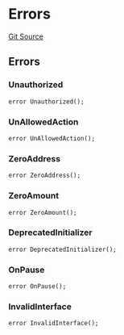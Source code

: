 # Errors

[Git Source](https://dapp-devs.com/ssh://git@git.2222/lumos-labs/xassets/contracts/synths-contracts/blob/0d1cfa460704a82d2d714c759b70770bca8b942b/src/misc/_Errors.sol)

## Errors

### Unauthorized

```solidity
error Unauthorized();
```

### UnAllowedAction

```solidity
error UnAllowedAction();
```

### ZeroAddress

```solidity
error ZeroAddress();
```

### ZeroAmount

```solidity
error ZeroAmount();
```

### DeprecatedInitializer

```solidity
error DeprecatedInitializer();
```

### OnPause

```solidity
error OnPause();
```

### InvalidInterface

```solidity
error InvalidInterface();
```

